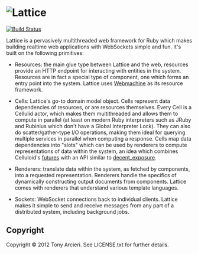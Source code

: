 ![Lattice](https://github.com/celluloid/lattice/raw/master/logo.png)
==========
[![Build Status](https://secure.travis-ci.org/celluloid/lattice.png?branch=master)](http://travis-ci.org/celluloid/lattice)

Lattice is a pervasively multithreaded web framework for Ruby which makes
building realtime web applications with WebSockets simple and fun. It's
built on the following primitives:

* Resources: the main glue type between Lattice and the web, resources provide
  an HTTP endpoint for interacting with entities in the system. Resources are
  in fact a special type of component, one which forms an entry point into the
  system. Lattice uses [Webmachine](https://github.com/seancribbs/webmachine-ruby)
  as its resource framework.

* Cells: Lattice's go-to domain model object. Cells represent data dependencies
  of resources, or are resources themselves. Every Cell is a Cellulid actor, 
  which makes them multithreaded and allows them to compute in parallel (at least
  on modern Ruby interpreters such as JRuby and Rubinius which don't have a Global
  Interpreter Lock). They can also do scatter/gather-type I/O operations, making
  them ideal for querying multiple services in parallel when computing a response.
  Cells map data dependencies into "slots" which can be used by renderers to compute
  representations of data within the system, an idea which combines Celluloid's
  [futures][futures] with an API similar to [decent_exposure][decent_exposure].

[futures]: https://github.com/celluloid/celluloid/wiki/futures
[decent_exposure]: https://github.com/voxdolo/decent_exposure

* Renderers: translate data within the system, as fetched by components, into
  a requested representation. Renderers handle the specifics of dynamically
  constructing output documents from components. Lattice comes with renderers
  that understand various template languages.

* Sockets: WebSocket connections back to individual clients. Lattice makes it
  simple to send and receive messages from any part of a distributed system,
  including background jobs.

Copyright
---------

Copyright © 2012 Tony Arcieri. See LICENSE.txt for further details.
